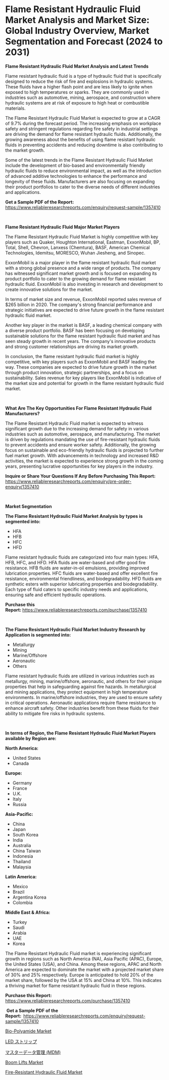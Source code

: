 <p><h1>Flame Resistant Hydraulic Fluid Market Analysis and Market Size: Global Industry Overview, Market Segmentation and Forecast (2024 to 2031)</h1></p><p><strong>Flame Resistant Hydraulic Fluid Market Analysis and Latest Trends</strong></p>
<p><p>Flame resistant hydraulic fluid is a type of hydraulic fluid that is specifically designed to reduce the risk of fire and explosions in hydraulic systems. These fluids have a higher flash point and are less likely to ignite when exposed to high temperatures or sparks. They are commonly used in industries such as automotive, mining, aerospace, and construction where hydraulic systems are at risk of exposure to high heat or combustible materials.</p><p>The Flame Resistant Hydraulic Fluid Market is expected to grow at a CAGR of 9.7% during the forecast period. The increasing emphasis on workplace safety and stringent regulations regarding fire safety in industrial settings are driving the demand for flame resistant hydraulic fluids. Additionally, the growing awareness about the benefits of using flame resistant hydraulic fluids in preventing accidents and reducing downtime is also contributing to the market growth.</p><p>Some of the latest trends in the Flame Resistant Hydraulic Fluid Market include the development of bio-based and environmentally friendly hydraulic fluids to reduce environmental impact, as well as the introduction of advanced additive technologies to enhance the performance and longevity of these fluids. Manufacturers are also focusing on expanding their product portfolios to cater to the diverse needs of different industries and applications.</p></p>
<p><strong>Get a Sample PDF of the Report:&nbsp;</strong> <a href="https://www.reliableresearchreports.com/enquiry/request-sample/1357410">https://www.reliableresearchreports.com/enquiry/request-sample/1357410</a></p>
<p>&nbsp;</p>
<p><strong>Flame Resistant Hydraulic Fluid Major Market Players</strong></p>
<p><p>The Flame Resistant Hydraulic Fluid Market is highly competitive with key players such as Quaker, Houghton International, Eastman, ExxonMobil, BP, Total, Shell, Chevron, Lanxess (Chemtura), BASF, American Chemical Technologies, Idemitsu, MORESCO, Wuhan Jiesheng, and Sinopec. </p><p>ExxonMobil is a major player in the flame resistant hydraulic fluid market with a strong global presence and a wide range of products. The company has witnessed significant market growth and is focused on expanding its product portfolio to cater to the growing demand for flame resistant hydraulic fluid. ExxonMobil is also investing in research and development to create innovative solutions for the market.</p><p>In terms of market size and revenue, ExxonMobil reported sales revenue of $265 billion in 2020. The company's strong financial performance and strategic initiatives are expected to drive future growth in the flame resistant hydraulic fluid market.</p><p>Another key player in the market is BASF, a leading chemical company with a diverse product portfolio. BASF has been focusing on developing sustainable solutions for the flame resistant hydraulic fluid market and has seen steady growth in recent years. The company's innovative products and strong customer relationships are driving its market growth.</p><p>In conclusion, the flame resistant hydraulic fluid market is highly competitive, with key players such as ExxonMobil and BASF leading the way. These companies are expected to drive future growth in the market through product innovation, strategic partnerships, and a focus on sustainability. Sales revenue for key players like ExxonMobil is indicative of the market size and potential for growth in the flame resistant hydraulic fluid market.</p></p>
<p>&nbsp;</p>
<p><strong>What Are The Key Opportunities For Flame Resistant Hydraulic Fluid Manufacturers?</strong></p>
<p><p>The Flame Resistant Hydraulic Fluid market is expected to witness significant growth due to the increasing demand for safety in various industries such as automotive, aerospace, and manufacturing. The market is driven by regulations mandating the use of fire-resistant hydraulic fluids to prevent accidents and ensure worker safety. Additionally, the growing focus on sustainable and eco-friendly hydraulic fluids is projected to further fuel market growth. With advancements in technology and increased R&D activities, the market is expected to experience strong growth in the coming years, presenting lucrative opportunities for key players in the industry.</p></p>
<p><strong>Inquire or Share Your Questions If Any Before Purchasing This Report:</strong> <a href="https://www.reliableresearchreports.com/enquiry/pre-order-enquiry/1357410">https://www.reliableresearchreports.com/enquiry/pre-order-enquiry/1357410</a></p>
<p>&nbsp;</p>
<p><strong>Market Segmentation</strong></p>
<p><strong>The Flame Resistant Hydraulic Fluid Market Analysis by types is segmented into:</strong></p>
<p><ul><li>HFA</li><li>HFB</li><li>HFC</li><li>HFD</li></ul></p>
<p><p>Flame resistant hydraulic fluids are categorized into four main types: HFA, HFB, HFC, and HFD. HFA fluids are water-based and offer good fire resistance. HFB fluids are water-in-oil emulsions, providing improved lubrication properties. HFC fluids are water-based and offer excellent fire resistance, environmental friendliness, and biodegradability. HFD fluids are synthetic esters with superior lubricating properties and biodegradability. Each type of fluid caters to specific industry needs and applications, ensuring safe and efficient hydraulic operations.</p></p>
<p><strong>Purchase this Report:&nbsp;</strong><a href="https://www.reliableresearchreports.com/purchase/1357410">https://www.reliableresearchreports.com/purchase/1357410</a></p>
<p>&nbsp;</p>
<p><strong>The Flame Resistant Hydraulic Fluid Market Industry Research by Application is segmented into:</strong></p>
<p><ul><li>Metallurgy</li><li>Mining</li><li>Marine/Offshore</li><li>Aeronautic</li><li>Others</li></ul></p>
<p><p>Flame resistant hydraulic fluids are utilized in various industries such as metallurgy, mining, marine/offshore, aeronautic, and others for their unique properties that help in safeguarding against fire hazards. In metallurgical and mining applications, they protect equipment in high temperature environments. In marine/offshore industries, they are used to ensure safety in critical operations. Aeronautic applications require flame resistance to enhance aircraft safety. Other industries benefit from these fluids for their ability to mitigate fire risks in hydraulic systems.</p></p>
<p>&nbsp;</p>
<p><strong>In terms of Region, the Flame Resistant Hydraulic Fluid Market Players available by Region are:</strong></p>
<p>
    <p> <strong> North America: </strong>
        <ul>
            <li>United States</li>
            <li>Canada</li>
        </ul>
        </p> 
    <p> <strong> Europe: </strong>
        <ul>
            <li>Germany</li>
            <li>France</li>
            <li>U.K.</li>
            <li>Italy</li>
            <li>Russia</li>
        </ul>
        </p> 
    <p> <strong> Asia-Pacific: </strong>
        <ul>
            <li>China</li>
            <li>Japan</li>
            <li>South Korea</li>
            <li>India</li>
            <li>Australia</li>
            <li>China Taiwan</li>
            <li>Indonesia</li>
            <li>Thailand</li>
            <li>Malaysia</li>
        </ul>
        </p> 
    <p> <strong> Latin America: </strong>
        <ul>
            <li>Mexico</li>
            <li>Brazil</li>
            <li>Argentina Korea</li>
            <li>Colombia</li>
        </ul>
        </p> 
    <p> <strong> Middle East & Africa: </strong>
        <ul>
            <li>Turkey</li>
            <li>Saudi</li>
            <li>Arabia</li>
            <li>UAE</li>
            <li>Korea</li>
        </ul>
    </p>
    </p>
<p><p>The Flame Resistant Hydraulic Fluid market is experiencing significant growth in regions such as North America (NA), Asia Pacific (APAC), Europe, the United States (USA), and China. Among these regions, APAC and North America are expected to dominate the market with a projected market share of 30% and 25% respectively. Europe is anticipated to hold 20% of the market share, followed by the USA at 15% and China at 10%. This indicates a thriving market for flame resistant hydraulic fluid in these regions.</p></p>
<p><strong>Purchase this Report: </strong><a href="https://www.reliableresearchreports.com/purchase/1357410">https://www.reliableresearchreports.com/purchase/1357410</a></p>
<p>&nbsp;<strong>Get a Sample PDF of the Report:&nbsp;&nbsp;</strong><a href="https://www.reliableresearchreports.com/enquiry/request-sample/1357410">https://www.reliableresearchreports.com/enquiry/request-sample/1357410</a></p>
<p><strong></strong></p>
<p><p><a href="https://issuu.com/reportprime-2/docs/bio-polyamide-market-size-2030.pptx">Bio-Polyamide Market</a></p><p><a href="https://github.com/wkuactfdzwizk06/Market-Research-Report-List-1/blob/main/6815376194622.md">LED ストリップ</a></p><p><a href="https://github.com/lrlmopnhwd79300/Market-Research-Report-List-1/blob/main/8821180194623.md">マスターデータ管理 (MDM)</a></p><p><a href="https://issuu.com/reportprime-2/docs/boom-lifts-market-size-2030.pptx">Boom Lifts Market</a></p><p><a href="https://github.com/Hazelklievgspy6vdcsmu106w/Market-Research-Report-List-1/blob/main/fire-resistant-hydraulic-fluid-market.md">Fire-Resistant Hydraulic Fluid Market</a></p></p>